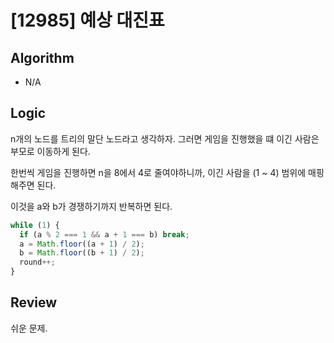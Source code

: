 # [12985] 예상 대진표

## Algorithm

- N/A

## Logic

n개의 노드를 트리의 말단 노드라고 생각하자. 그러면 게임을 진행했을 떄 이긴 사람은 부모로 이동하게 된다.

한번씩 게임을 진행하면 n을 8에서 4로 줄여야하니까, 이긴 사람을 (1 ~ 4) 범위에 매핑해주면 된다.

이것을 a와 b가 경쟁하기까지 반복하면 된다.

```js
while (1) {
  if (a % 2 === 1 && a + 1 === b) break;
  a = Math.floor((a + 1) / 2);
  b = Math.floor((b + 1) / 2);
  round++;
}
```

## Review
쉬운 문제.